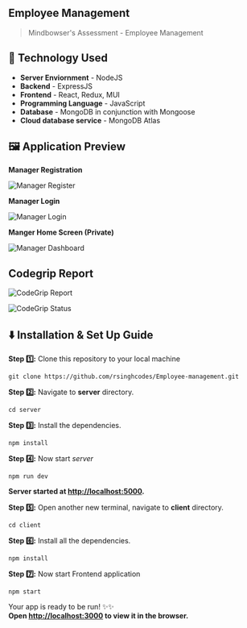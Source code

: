## Employee Management

> Mindbowser's Assessment - Employee Management

## 🚧 Technology Used

- **Server Enviornment** - NodeJS
- **Backend** - ExpressJS
- **Frontend** - React, Redux, MUI
- **Programming Language** - JavaScript
- **Database** - MongoDB in conjunction with Mongoose
- **Cloud database service** - MongoDB Atlas

## 🖼️ Application Preview

**Manager Registration**

![Manager Register](https://user-images.githubusercontent.com/67682451/155878399-5d83db3b-f8b6-490f-bde4-ad1b420a433b.png)

**Manager Login**

![Manager Login](https://user-images.githubusercontent.com/67682451/155878417-5becf5e9-4a26-48dd-9763-fba2ce250eac.png)

**Manger Home Screen (Private)**

![Manager Dashboard](https://user-images.githubusercontent.com/67682451/155878503-b7a3b59b-c6d5-4dca-ad8c-9b601b8b6552.png)


## Codegrip Report

![CodeGrip Report](https://user-images.githubusercontent.com/67682451/155878176-b95944cc-d714-4a03-b4e9-71a287f27c7a.png)

![CodeGrip Status](https://user-images.githubusercontent.com/67682451/155878193-de0a8ef0-fe0f-48b3-91ef-643ba8480b6c.png)


## ⬇️ Installation & Set Up Guide

**Step :one::** Clone this repository to your local machine

```
git clone https://github.com/rsinghcodes/Employee-management.git
```

**Step :two::** Navigate to **server** directory.

```
cd server
```

**Step :three::** Install the dependencies.

```
npm install
```

**Step :four::** Now start _server_

```
npm run dev
```

**Server started at [http://localhost:5000](http://localhost:5000).**

**Step :five::** Open another new terminal, navigate to **client** directory.

```
cd client
```

**Step :six::** Install all the dependencies.

```
npm install
```

**Step :seven::** Now start Frontend application

```
npm start
```

Your app is ready to be run! ✨✨\
**Open [http://localhost:3000](http://localhost:3000) to view it in the browser.**
